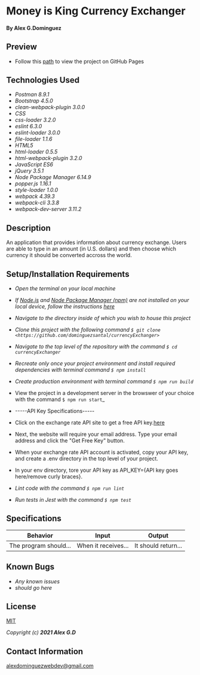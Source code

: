 

# Money is King Currency Exchanger


#### By Alex G.Dominguez

## Preview

  * Follow this [path](https://github.com/dominguezsantal/currencyExchanger/githubio) to view the project on GitHub Pages

## Technologies Used
* _Postman 8.9.1_
* _Bootstrap 4.5.0_
* _clean-webpack-plugin 3.0.0_
* _CSS_
* _css-loader 3.2.0_
* _eslint 6.3.0_
* _eslint-loader 3.0.0_
* _file-loader 1.1.6_
* _HTML5_
* _html-loader 0.5.5_
* _html-webpack-plugin 3.2.0_
* _JavaScript ES6_
* _jQuery 3.5.1_
* _Node Package Manager 6.14.9_
* _popper.js 1.16.1_
* _style-loader 1.0.0_
* _webpack 4.39.3_
* _webpack-cli 3.3.8_
* _webpack-dev-server 3.11.2_

## Description

An application that provides information about currency exchange. Users are able to type in an amount (in U.S. dollars) and then choose which currency it should be converted accross the world.

## Setup/Installation Requirements

* _Open the terminal on your local machine_
* _If [Node.js](https://nodejs.org/en/) and [Node Package Manager (npm)](https://www.npmjs.com/) are not installed on your local device, follow the instructions [here](https://www.learnhowtoprogram.com/intermediate-javascript/getting-started-with-javascript/installing-node-js)_
* _Navigate to the directory inside of which you wish to house this project_
* _Clone this project with the following command  `$ git clone <https://github.com/dominguezsantal/currencyExchanger>`_
* _Navigate to the top level of the repository with the command `$ cd  currencyExchanger`_
* _Recreate only once your project environment and install required dependencies with terminal command `$ npm install`_
* _Create production environment with terminal command `$ npm run build`_
* View the project in a development server in the browswer of your choice with the command `$ npm run start`_
* -----API Key Specifications-----
* Click on the exchange rate API site to get a free API key.[here](https://www.exchangerate-api.com/)

* Next, the website will require your email address. Type your email address and click the "Get Free Key" button.

* When your exchange rate API account is activated, copy your API key, and create a .env directory in the top level of your project.

* In your env directory, tore your API key as API_KEY={API key goes here/remove curly braces}.









* _Lint code with the command `$ npm run lint`_
* _Run tests in Jest with the command `$ npm test`_

## Specifications

| Behavior | Input | Output |
|:---: |:---:|:---:|
| The program should... | When it receives... | It should return...|

## Known Bugs

* _Any known issues_
* _should go here_

## License

[MIT](https://choosealicense.com/licenses/mit/)

_Copyright (c) **2021 Alex G.D**_

## Contact Information

alexdominguezwebdev@gmail.com